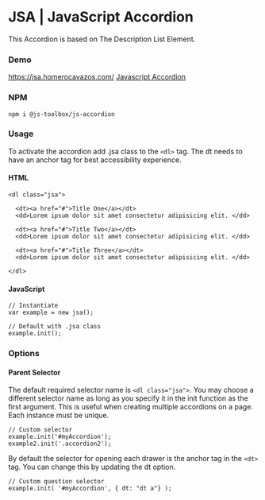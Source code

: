 # JSA | JavaScript Accordion

This Accordion is based on The Description List Element.



### Demo
https://jsa.homerocavazos.com/
[Javascript Accordion](https://jsa.homerocavazos.com/)

### NPM

```
npm i @js-toolbox/js-accordion
```

### Usage

To activate the accordion add .jsa class to the `<dl>` tag. The dt needs to have an anchor tag for best accessibility experience.

#### HTML

```
<dl class="jsa">

  <dt><a href="#">Title One</a></dt>
  <dd>Lorem ipsum dolor sit amet consectetur adipisicing elit. </dd>

  <dt><a href="#">Title Two</a></dt>
  <dd>Lorem ipsum dolor sit amet consectetur adipisicing elit. </dd>

  <dt><a href="#">Title Three</a></dt>
  <dd>Lorem ipsum dolor sit amet consectetur adipisicing elit. </dd>

</dl>
```

#### JavaScript

```
// Instantiate
var example = new jsa();

// Default with .jsa class
example.init();

```

### Options

#### Parent Selector

The default required selector name is `<dl class="jsa">`. You may choose a different selector name as long as you specify it in the init function as the first argument. This is useful when creating multiple accordions on a page. Each instance must be unique.

```
// Custom selector
example.init('#myAccordion');
example2.init('.accordion2');
```

By default the selector for opening each drawer is the anchor tag in the `<dt>` tag. You can change this by updating the dt option.

```
// Custom question selector
example.init( '#myAccordion', { dt: "dt a"} );
```
